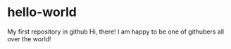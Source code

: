 # hello-world
My first repository in github
Hi,  there! I am happy to be one of githubers all over the world!

